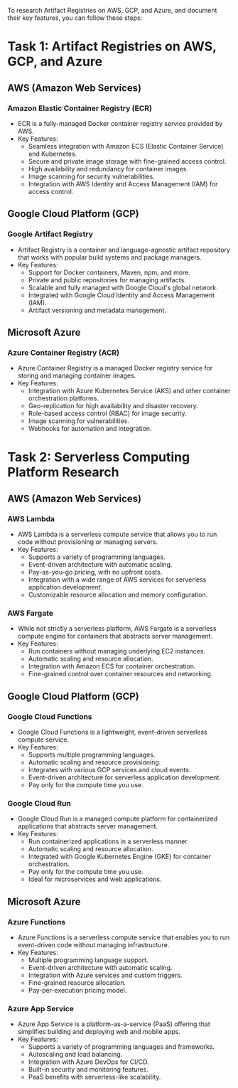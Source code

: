 To research Artifact Registries on AWS, GCP, and Azure, and document their key features, you can follow these steps:
# Task 1: Artifact Registries on AWS, GCP, and Azure

## AWS (Amazon Web Services)

### Amazon Elastic Container Registry (ECR)
- ECR is a fully-managed Docker container registry service provided by AWS.
- Key Features:
  - Seamless integration with Amazon ECS (Elastic Container Service) and Kubernetes.
  - Secure and private image storage with fine-grained access control.
  - High availability and redundancy for container images.
  - Image scanning for security vulnerabilities.
  - Integration with AWS Identity and Access Management (IAM) for access control.


## Google Cloud Platform (GCP)

### Google Artifact Registry
- Artifact Registry is a container and language-agnostic artifact repository that works with popular build systems and package managers.
- Key Features:
  - Support for Docker containers, Maven, npm, and more.
  - Private and public repositories for managing artifacts.
  - Scalable and fully managed with Google Cloud's global network.
  - Integrated with Google Cloud Identity and Access Management (IAM).
  - Artifact versioning and metadata management.

## Microsoft Azure

### Azure Container Registry (ACR)
- Azure Container Registry is a managed Docker registry service for storing and managing container images.
- Key Features:
  - Integration with Azure Kubernetes Service (AKS) and other container orchestration platforms.
  - Geo-replication for high availability and disaster recovery.
  - Role-based access control (RBAC) for image security.
  - Image scanning for vulnerabilities.
  - Webhooks for automation and integration.

# Task 2: Serverless Computing Platform Research
## AWS (Amazon Web Services)

### AWS Lambda
- AWS Lambda is a serverless compute service that allows you to run code without provisioning or managing servers.
- Key Features:
  - Supports a variety of programming languages.
  - Event-driven architecture with automatic scaling.
  - Pay-as-you-go pricing, with no upfront costs.
  - Integration with a wide range of AWS services for serverless application development.
  - Customizable resource allocation and memory configuration.

### AWS Fargate
- While not strictly a serverless platform, AWS Fargate is a serverless compute engine for containers that abstracts server management.
- Key Features:
  - Run containers without managing underlying EC2 instances.
  - Automatic scaling and resource allocation.
  - Integration with Amazon ECS for container orchestration.
  - Fine-grained control over container resources and networking.

## Google Cloud Platform (GCP)

### Google Cloud Functions
- Google Cloud Functions is a lightweight, event-driven serverless compute service.
- Key Features:
  - Supports multiple programming languages.
  - Automatic scaling and resource provisioning.
  - Integrates with various GCP services and cloud events.
  - Event-driven architecture for serverless application development.
  - Pay only for the compute time you use.

### Google Cloud Run
- Google Cloud Run is a managed compute platform for containerized applications that abstracts server management.
- Key Features:
  - Run containerized applications in a serverless manner.
  - Automatic scaling and resource allocation.
  - Integrated with Google Kubernetes Engine (GKE) for container orchestration.
  - Pay only for the compute time you use.
  - Ideal for microservices and web applications.


## Microsoft Azure

### Azure Functions
- Azure Functions is a serverless compute service that enables you to run event-driven code without managing infrastructure.
- Key Features:
  - Multiple programming language support.
  - Event-driven architecture with automatic scaling.
  - Integration with Azure services and custom triggers.
  - Fine-grained resource allocation.
  - Pay-per-execution pricing model.

### Azure App Service
- Azure App Service is a platform-as-a-service (PaaS) offering that simplifies building and deploying web and mobile apps.
- Key Features:
  - Supports a variety of programming languages and frameworks.
  - Autoscaling and load balancing.
  - Integration with Azure DevOps for CI/CD.
  - Built-in security and monitoring features.
  - PaaS benefits with serverless-like scalability.
